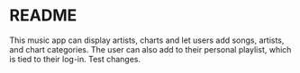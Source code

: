 # README

This music app can display artists, charts and let users add songs, artists, and chart categories. The user can also add to their personal playlist, which is tied to their log-in. Test changes.
